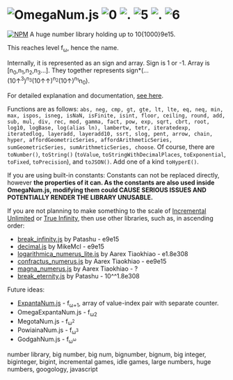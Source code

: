 # ![OmegaNum.js](https://raw.githubusercontent.com/Naruyoko/OmegaNum.js/non-code/OmegaNumJS.png) ![0](https://raw.githubusercontent.com/Naruyoko/OmegaNum.js/non-code/0.png) ![.](https://raw.githubusercontent.com/Naruyoko/OmegaNum.js/non-code/dot.png) ![5](https://raw.githubusercontent.com/Naruyoko/OmegaNum.js/non-code/5.png) ![.](https://raw.githubusercontent.com/Naruyoko/OmegaNum.js/non-code/dot.png) ![6](https://raw.githubusercontent.com/Naruyoko/OmegaNum.js/non-code/6.png)
[![NPM](https://img.shields.io/npm/v/omega_num.js.svg)](https://www.npmjs.com/package/omega_num.js)
A huge number library holding up to 10{1000}9e15.

This reaches level f<sub>ω</sub>, hence the name.

Internally, it is represented as an sign and array. Sign is 1 or -1. Array is \[n<sub>0</sub>,n<sub>1</sub>,n<sub>2</sub>,n<sub>3</sub>...]. They together represents sign\*(...(10↑<sup>3</sup>)<sup>n<sub>3</sub></sup>(10↑↑)<sup>n<sub>2</sub></sup>(10↑)<sup>n<sub>1</sub></sup>n<sub>0</sub>).

For detailed explanation and documentation, [see here](https://naruyoko.github.io/OmegaNum.js/index.html).

Functions are as follows: `abs, neg, cmp, gt, gte, lt, lte, eq, neq, min, max, ispos, isneg, isNaN, isFinite, isint, floor, ceiling, round, add, sub, mul, div, rec, mod, gamma, fact, pow, exp, sqrt, cbrt, root, log10, logBase, log(alias ln), lambertw, tetr, iteratedexp, iteratedlog, layeradd, layeradd10, ssrt, slog, pent, arrow, chain, hyper, affordGeometricSeries, affordArithmeticSeries, sumGeometricSeries, sumArithmeticSeries, choose`. Of course, there are `toNumber()`, `toString()` (`toValue`, `toStringWithDecimalPlaces`, `toExponential`, `toFixed`, `toPrecision`), and `toJSON()`. Add one of a kind `toHyperE()`.

If you are using built-in constants: Constants can not be replaced directly, however **the properties of it can. As the constants are also used inside OmegaNum.js, modifying them could CAUSE SERIOUS ISSUES AND POTENTIALLY RENDER THE LIBRARY UNUSABLE.**

If you are not planning to make something to the scale of [Incremental Unlimited](https://play.google.com/store/apps/details?id=com.antoine.mathematician.oddlittlegame) or [True Infinity](https://reinhardt-c.github.io/TrueInfinity), then use other libraries, such as, in ascending order:

* [break_infinity.js](https://github.com/Patashu/break_infinity.js) by Patashu - e9e15
* [decimal.js](https://github.com/MikeMcl/decimal.js) by MikeMcl - e9e15
* [logarithmica_numerus_lite.js](https://github.com/aarextiaokhiao/magna_numerus.js/blob/master/logarithmica_numerus_lite.js) by Aarex Tiaokhiao - e1.8e308
* [confractus_numerus.js](https://github.com/aarextiaokhiao/magna_numerus.js/blob/master/confractus_numerus.js) by Aarex Tiaokhiao - ee9e15
* [magna_numerus.js](https://github.com/aarextiaokhiao/magna_numerus.js/blob/master/magna_numerus.js) by Aarex Tiaokhiao - ?
* [break_eternity.js](https://github.com/Patashu/break_eternity.js) by Patashu - 10^^1.8e308

Future ideas:

* [ExpantaNum.js](https://github.com/Naruyoko/ExpantaNum.js) - f<sub>ω+1</sub>, array of value-index pair with separate counter.
* OmegaExpantaNum.js - f<sub>ω2</sub>
* MegotaNum.js - f<sub>ω<sup>2</sup></sub>
* PowiainaNum.js - f<sub>ω<sup>3</sup></sub>
* GodgahNum.js - f<sub>ω<sup>ω</sup></sub>

number library, big number, big num, bignumber, bignum, big integer, biginteger, bigint, incremental games, idle games, large numbers, huge numbers, googology, javascript
